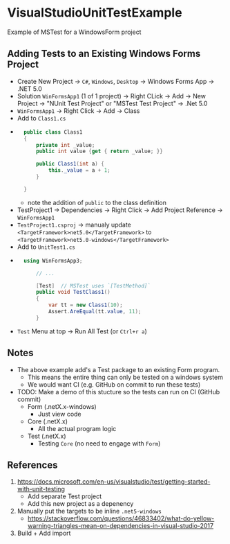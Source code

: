 # VisualStudioUnitTestExample

Example of MSTest for a WindowsForm project


## Adding Tests to an Existing Windows Forms Project

* Create New Project -> `C#`, `Windows`, `Desktop` -> Windows Forms App -> .NET 5.0
* Solution `WinFormsApp1` (1 of 1 project) -> Right CLick -> Add -> New Project -> "NUnit Test Project" or "MSTest Test Project" -> .Net 5.0
* `WinFormsApp1` -> Right Click -> Add -> Class
* Add to `Class1.cs`
* ```csharp
    public class Class1
    {
        private int _value;
        public int value {get { return _value; }}

        public Class1(int a) {
            this._value = a + 1;
        }

    }
	```
	* note the addition of `public` to the class definition
* TestProject1 -> Dependencies -> Right Click -> Add Project Reference -> `WinFormsApp1`
* `TestProject1.csproj` -> manualy update `<TargetFramework>net5.0</TargetFramework>` to `<TargetFramework>net5.0-windows</TargetFramework>`
* Add to `UnitTest1.cs`
* ```csharp
    using WinFormsApp3;

        // ...

        [Test]  // MSTest uses `[TestMethod]`
        public void TestClass1()
        {
            var tt = new Class1(10);
            Assert.AreEqual(tt.value, 11);
        }
	```
* `Test` Menu at top -> Run All Test (or `Ctrl+r a`)


Notes
-----

* The above example add's a Test package to an existing Form program.
	* This means the entire thing can only be tested on a windows system
	* We would want CI (e.g. GitHub on commit to run these tests)
* TODO: Make a demo of this stucture so the tests can run on CI (GitHub commit)
	* Form (.netX.x-windows)
		* Just view code
	* Core (.netX.x)
		* All the actual program logic
	* Test (.netX.x)
		* Testing `Core` (no need to engage with `Form`)



References
----------

1. https://docs.microsoft.com/en-us/visualstudio/test/getting-started-with-unit-testing
	* Add separate Test project
	* Add this new project as a depenency
2. Manually put the targets to be inline `.net5-windows`
	* https://stackoverflow.com/questions/46833402/what-do-yellow-warning-triangles-mean-on-dependencies-in-visual-studio-2017
3. Build + Add import

